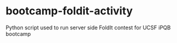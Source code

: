 bootcamp-foldit-activity
========================

Python script used to run server side FoldIt contest for UCSF iPQB bootcamp
